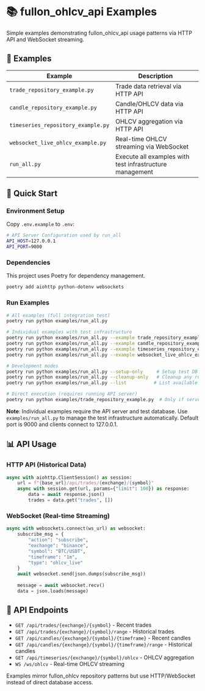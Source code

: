 # 📚 fullon_ohlcv_api Examples

Simple examples demonstrating fullon_ohlcv_api usage patterns via HTTP API and WebSocket streaming.

## 🎯 Examples

| Example | Description |
|---------|-------------|
| `trade_repository_example.py` | Trade data retrieval via HTTP API |
| `candle_repository_example.py` | Candle/OHLCV data via HTTP API |
| `timeseries_repository_example.py` | OHLCV aggregation via HTTP API |
| `websocket_live_ohlcv_example.py` | Real-time OHLCV streaming via WebSocket |
| `run_all.py` | Execute all examples with test infrastructure management |

## 🚀 Quick Start

### Environment Setup

Copy `.env.example` to `.env`:

```bash
# API Server Configuration used by run_all
API_HOST=127.0.0.1
API_PORT=9000
```

### Dependencies

This project uses Poetry for dependency management.

```bash
poetry add aiohttp python-dotenv websockets
```

### Run Examples

```bash
# All examples (full integration test)
poetry run python examples/run_all.py

# Individual examples with test infrastructure
poetry run python examples/run_all.py --example trade_repository_example.py
poetry run python examples/run_all.py --example candle_repository_example.py
poetry run python examples/run_all.py --example timeseries_repository_example.py
poetry run python examples/run_all.py --example websocket_live_ohlcv_example.py

# Development modes
poetry run python examples/run_all.py --setup-only     # Setup test DB + start server, keep running
poetry run python examples/run_all.py --cleanup-only   # Cleanup any running servers
poetry run python examples/run_all.py --list          # List available examples

# Direct execution (requires running API server)
poetry run python examples/trade_repository_example.py  # Only if server already running
```

**Note**: Individual examples require the API server and test database. Use `examples/run_all.py` to manage the test infrastructure automatically. Default port is 9000 and clients connect to 127.0.0.1.

## 📊 API Usage

### HTTP API (Historical Data)
```python
async with aiohttp.ClientSession() as session:
    url = f"{base_url}/api/trades/{exchange}/{symbol}"
    async with session.get(url, params={"limit": 100}) as response:
        data = await response.json()
        trades = data.get("trades", [])
```

### WebSocket (Real-time Streaming)
```python
async with websockets.connect(ws_url) as websocket:
    subscribe_msg = {
        "action": "subscribe",
        "exchange": "binance",
        "symbol": "BTC/USDT",
        "timeframe": "1m",
        "type": "ohlcv_live"
    }
    await websocket.send(json.dumps(subscribe_msg))
    
    message = await websocket.recv()
    data = json.loads(message)
```

## 🔗 API Endpoints

- `GET /api/trades/{exchange}/{symbol}` - Recent trades
- `GET /api/trades/{exchange}/{symbol}/range` - Historical trades  
- `GET /api/candles/{exchange}/{symbol}/{timeframe}` - Recent candles
- `GET /api/candles/{exchange}/{symbol}/{timeframe}/range` - Historical candles
- `GET /api/timeseries/{exchange}/{symbol}/ohlcv` - OHLCV aggregation
- `WS /ws/ohlcv` - Real-time OHLCV streaming

Examples mirror fullon_ohlcv repository patterns but use HTTP/WebSocket instead of direct database access.
